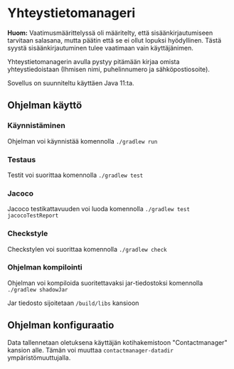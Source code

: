 # Yhteystietomanageri

**Huom:** Vaatimusmäärittelyssä oli määritelty, että sisäänkirjautumiseen tarvitaan salasana, mutta päätin että se ei ollut lopuksi hyödyllinen. Tästä syystä sisäänkirjautuminen tulee vaatimaan vain käyttäjänimen.

Yhteystietomanagerin avulla pystyy pitämään kirjaa omista yhteystiedoistaan (Ihmisen nimi, puhelinnumero ja sähköpostiosoite).

Sovellus on suunniteltu käyttäen Java 11:ta.



## Ohjelman käyttö

### Käynnistäminen

Ohjelman voi käynnistää komennolla `./gradlew run`



### Testaus

Testit voi suorittaa komennolla `./gradlew test`



### Jacoco

Jacoco testikattavuuden voi luoda komennolla `./gradlew test jacocoTestReport`



### Checkstyle

Checkstylen voi suorittaa komennolla `./gradlew check`



### Ohjelman kompilointi

Ohjelman voi kompiloida suoritettavaksi jar-tiedostoksi komennolla `./gradlew shadowJar`

Jar tiedosto sijoitetaan `/build/libs` kansioon



## Ohjelman konfiguraatio

Data tallennetaan oletuksena käyttäjän kotihakemistoon "Contactmanager" kansion alle. Tämän voi muuttaa `contactmanager-datadir` ympäristömuuttujalla.
